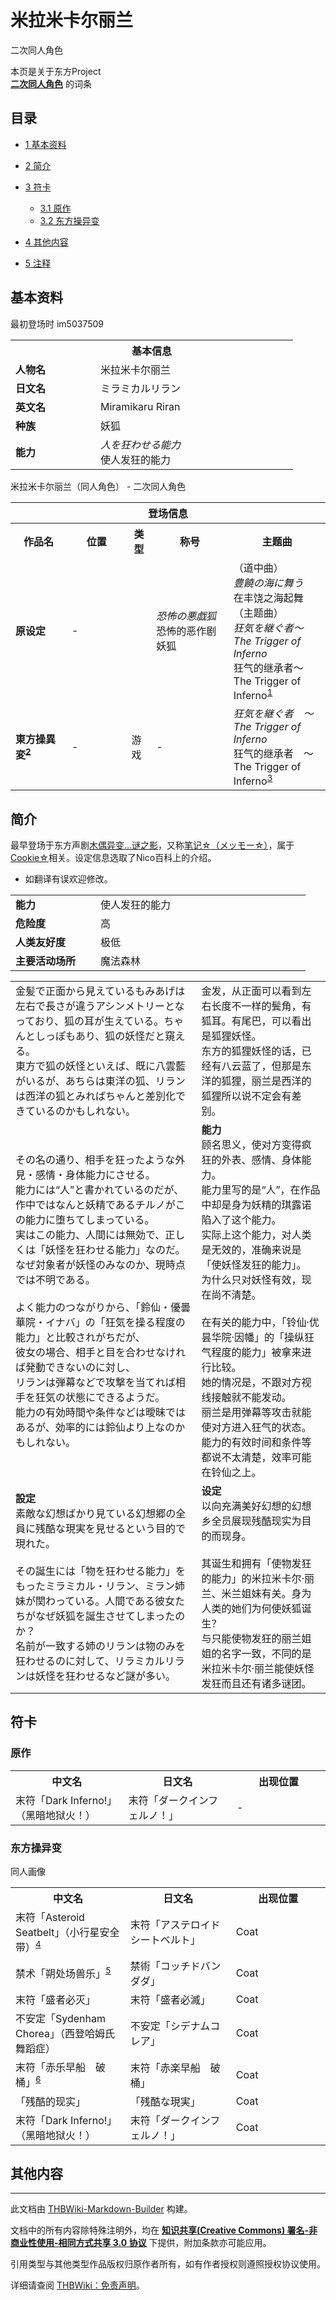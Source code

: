 # 米拉米卡尔丽兰

<!-- source html: G:\repos\THBWiki-Markdown-Builder\THBWikiMarkdown\Temp\main\7\74\ns0%3A%E7%B1%B3%E6%8B%89%E7%B1%B3%E5%8D%A1%E5%B0%94%E4%B8%BD%E5%85%B0.html -->

二次同人角色

本页是关于东方Project  
 **[二次同人角色](./二次角色列表.md)** 的词条
## 目录

- [1 基本资料](#基本资料)
- [2 简介](#简介)
- [3 符卡](#符卡)

  - [3.1 原作](#原作)
  - [3.2 东方操异变](#东方操异变)



- [4 其他内容](#其他内容)
- [5 注释](#注释)




## 基本资料
[](./文件-米拉米卡尔丽兰.png.md)  [](./文件-米拉米卡尔丽兰.png.md)最初登场时[](./文件-米拉米卡尔丽兰（ZUN风绘）.png.md)  [](./文件-米拉米卡尔丽兰（ZUN风绘）.png.md)im5037509

<table>
<tbody><tr>
<th colspan="2">基本信息</th>
</tr>
<tr>
<td style="width:120px"><b>人物名</b></td><td style="min-width:300px">米拉米卡尔丽兰</td>
</tr><tr><td><b>日文名</b></td><td>ミラミカルリラン</td></tr><tr><td><b>英文名</b></td><td>Miramikaru Riran</td></tr><tr><td><b>种族</b></td><td>妖狐</td></tr><tr><td><b>能力</b></td><td><i>人を狂わせる能力</i><br>使人发狂的能力</td></tr></tbody></table>

米拉米卡尔丽兰（同人角色） - 二次同人角色

<table>
<tbody><tr>
<th colspan="5">登场信息</th>
</tr><tr><th><b>作品名</b></th><th><b>位置</b></th><th><b>类型</b></th><th><b>称号</b></th><th><b>主题曲</b></th></tr><tr><td rowspan="1" style="width:120px"><b>原设定</b></td><td style="width:130px">-</td><td style="width:15px"></td><td style="width:180px"><i>恐怖の悪戯狐</i><br>恐怖的恶作剧妖狐</td><td style="width:200px">（道中曲）<br><i>豊饒の海に舞う</i><br>在丰饶之海起舞<br>
（主题曲）<br><i>狂気を継ぐ者～The Trigger of Inferno</i><br>狂气的继承者～The Trigger of Inferno<sup id="cite_ref-1" class="reference"><a href="#cite_note-1">1</a></sup></td></tr>
<tr><td rowspan="1" style="width:120px"><b>東方操異変<sup id="cite_ref-2" class="reference"><a href="#cite_note-2">2</a></sup></b></td><td style="width:130px">-</td><td class="bg-color-danger-30" style="width:30px;">游戏</td><td style="width:180px">-</td><td style="width:200px"><i>狂気を継ぐ者　～ The Trigger of Inferno</i><br>狂气的继承者　～ The Trigger of Inferno<sup id="cite_ref-3" class="reference"><a href="#cite_note-3">3</a></sup></td></tr></tbody></table>


## 简介
  
最早登场于东方声剧[木偶异变…谜之影](./木偶异变…谜之影.md)，又称[笔记☆（メッモー☆）](http://www.nicovideo.jp/watch/sm26648800)，属于[Cookie☆](./Cookie☆.md)相关。设定信息选取了Nico百科上的介绍。
  

- 如翻译有误欢迎修改。


<table><tbody><tr><td width="120px"><b>能力</b></td><td width="320px">使人发狂的能力</td></tr><tr><td width="120px"><b>危险度</b></td><td width="320px">高</td></tr><tr><td width="120px"><b>人类友好度</b></td><td width="320px">极低</td></tr><tr><td width="120px"><b>主要活动场所</b></td><td width="320px">魔法森林</td></tr></tbody></table>


  
  

  


<table><tbody><tr class="tt-content" id="简介-1" data-pos="&#91;&quot;\u7b80\u4ecb&quot;,1&#93;"><td class="tt-ja" lang="ja"><div class="poem">金髪で正面から見えているもみあげは左右で長さが違うアシンメトリーとなっており、狐の耳が生えている。ちゃんとしっぽもあり、狐の妖怪だと窺える。<br>東方で狐の妖怪といえば、既に八雲藍がいるが、あちらは東洋の狐、リランは西洋の狐とみればちゃんと差別化できているのかもしれない。<br></div></td><td class="tt-zh" lang="zh"><div class="poem">金发，从正面可以看到左右长度不一样的鬓角，有狐耳。有尾巴，可以看出是狐狸妖怪。<br>东方的狐狸妖怪的话，已经有八云蓝了，但那是东洋的狐狸，丽兰是西洋的狐狸所以说不定会有差别。<br></div></td></tr><tr class="tt-content" id="简介-2" data-pos="&#91;&quot;\u7b80\u4ecb&quot;,2&#93;"><td class="tt-ja" lang="ja"><div class="poem">その名の通り、相手を狂ったような外見・感情・身体能力にさせる。<br>能力には“人”と書かれているのだが、作中ではなんと妖精であるチルノがこの能力に堕ちてしまっている。<br>実はこの能力、人間には無効で、正しくは「妖怪を狂わせる能力」なのだ。<br>なぜ対象者が妖怪のみなのか、現時点では不明である。<br><br>よく能力のつながりから、「鈴仙・優曇華院・イナバ」の「狂気を操る程度の能力」と比較されがちだが、<br>彼女の場合、相手と目を合わせなければ発動できないのに対し、<br>リランは弾幕などで攻撃を当てれば相手を狂気の状態にできるようだ。<br>能力の有効時間や条件などは曖昧ではあるが、効率的には鈴仙より上なのかもしれない。<br></div></td><td class="tt-zh" lang="zh"><div class="poem"><b>能力</b><br>顾名思义，使对方变得疯狂的外表、感情、身体能力。<br>能力里写的是“人”，在作品中却是身为妖精的琪露诺陷入了这个能力。<br>实际上这个能力，对人类是无效的，准确来说是「使妖怪发狂的能力」。<br>为什么只对妖怪有效，现在尚不清楚。<br><br>在有关的能力中，「铃仙·优昙华院·因幡」的「操纵狂气程度的能力」被拿来进行比较。<br>她的情况是，不跟对方视线接触就不能发动。<br>丽兰是用弹幕等攻击就能使对方进入狂气的状态。<br>能力的有效时间和条件等都说不太清楚，效率可能在铃仙之上。<br></div></td></tr><tr class="tt-content" id="简介-3" data-pos="&#91;&quot;\u7b80\u4ecb&quot;,3&#93;"><td class="tt-ja" lang="ja"><div class="poem"><b>設定</b><br>素敵な幻想ばかり見ている幻想郷の全員に残酷な現実を見せるという目的で現れた。<br><br>その誕生には「物を狂わせる能力」をもったミラミカル・リラン、ミラン姉妹が関わっている。人間である彼女たちがなぜ妖狐を誕生させてしまったのか？<br>名前が一致する姉のリランは物のみを狂わせるのに対して、リラミカルリランは妖怪を狂わせるなど謎が多い。<br></div></td><td class="tt-zh" lang="zh"><div class="poem"><b>设定</b><br>以向充满美好幻想的幻想乡全员展现残酷现实为目的而现身。<br><br>其诞生和拥有「使物发狂的能力」的米拉米卡尔·丽兰、米兰姐妹有关。身为人类的她们为何使妖狐诞生？<br>与只能使物发狂的丽兰姐姐的名字一致，不同的是米拉米卡尔·丽兰能使妖怪发狂而且还有诸多谜团。<br></div></td></tr></tbody></table>


## 符卡
### 原作

<table><tbody><tr><th><b>中文名</b></th><th><b>日文名</b></th><th><b>出现位置</b></th></tr><tr><td style="width:200px">末符「Dark Inferno!」（黑暗地狱火！）</td><td style="width:200px">末符「ダークインフェルノ！」</td><td style="width:180px">-</td></tr></tbody></table>


### 东方操异变
[](./文件-MRMKRRRN.jpg.md)  [](./文件-MRMKRRRN.jpg.md)同人画像

<table><tbody><tr><th><b>中文名</b></th><th><b>日文名</b></th><th><b>出现位置</b></th></tr><tr><td style="width:200px">末符「Asteroid Seatbelt」（小行星安全带）<sup id="cite_ref-4" class="reference"><a href="#cite_note-4">4</a></sup></td><td style="width:200px">末符「アステロイドシートベルト」</td><td style="width:180px">Coat</td></tr>
<tr><td style="width:200px">禁术「朔处场兽乐」<sup id="cite_ref-5" class="reference"><a href="#cite_note-5">5</a></sup></td><td style="width:200px">禁術「コッチドバンダダ」</td><td style="width:180px">Coat</td></tr>
<tr><td style="width:200px">末符「盛者必灭」</td><td style="width:200px">末符「盛者必滅」</td><td style="width:180px">Coat</td></tr>
<tr><td style="width:200px">不安定「Sydenham Chorea」（西登哈姆氏舞蹈症）</td><td style="width:200px">不安定「シデナムコレア」</td><td style="width:180px">Coat</td></tr>
<tr><td style="width:200px">末符「赤乐早船　破桶」<sup id="cite_ref-6" class="reference"><a href="#cite_note-6">6</a></sup></td><td style="width:200px">末符「赤楽早船　破桶」</td><td style="width:180px">Coat</td></tr>
<tr><td style="width:200px">「残酷的现实」</td><td style="width:200px">「残酷な現実」</td><td style="width:180px">Coat</td></tr>
<tr><td style="width:200px">末符「Dark Inferno!」（黑暗地狱火！）</td><td style="width:200px">末符「ダークインフェルノ！」</td><td style="width:180px">Coat</td></tr></tbody></table>


## 其他内容

[^cite_note-1]: [sm26717823](http://www.nicovideo.jp/watch/sm26717823)/[av3496464](https://www.bilibili.com/video/av3496464)

  
  

  





---

此文档由 [THBWiki-Markdown-Builder](https://github.com/Delsin-Yu/THBWiki-Markdown-Builder) 构建。

文档中的所有内容除特殊注明外，均在 [**知识共享(Creative Commons) 署名-非商业性使用-相同方式共享 3.0 协议**](https://creativecommons.org/licenses/by-sa/3.0/deed.zh-hans) 下提供，附加条款亦可能应用。

引用类型与其他类型作品版权归原作者所有，如有作者授权则遵照授权协议使用。

详细请查阅 [THBWiki：免责声明](https://thbwiki.cc/THBWiki:%E5%85%8D%E8%B4%A3%E5%A3%B0%E6%98%8E)。

